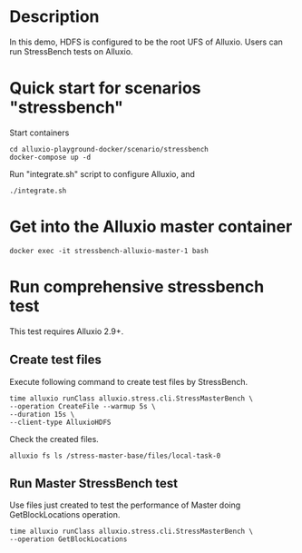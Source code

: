 # Description

In this demo, HDFS is configured to be the root UFS of Alluxio. Users can run StressBench tests on Alluxio.

# Quick start for scenarios "stressbench"

Start containers 
    
    cd alluxio-playground-docker/scenario/stressbench
    docker-compose up -d

Run "integrate.sh" script to configure Alluxio, and 

    ./integrate.sh

# Get into the Alluxio master container

    docker exec -it stressbench-alluxio-master-1 bash

# Run comprehensive stressbench test

This test requires Alluxio 2.9+.

## Create test files

Execute following command to create test files by StressBench.

    time alluxio runClass alluxio.stress.cli.StressMasterBench \
    --operation CreateFile --warmup 5s \
    --duration 15s \
    --client-type AlluxioHDFS

Check the created files.

    alluxio fs ls /stress-master-base/files/local-task-0

## Run Master StressBench test

Use files just created to test the performance of Master doing GetBlockLocations operation.

    time alluxio runClass alluxio.stress.cli.StressMasterBench \
    --operation GetBlockLocations
